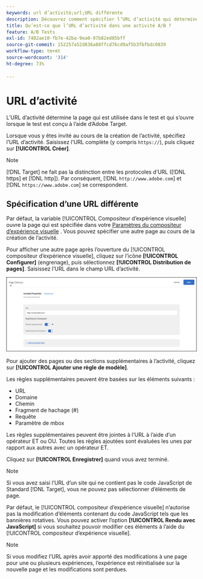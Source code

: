 ```yaml
---
keywords: url d’activité;url;URL différente
description: Découvrez comment spécifier l’URL d’activité qui détermine la page utilisée dans le test et qui s’ouvre lorsque le test est conçu à l’aide d’Adobe Target.
title: Qu’est-ce que l’URL d’activité dans une activité A/B ?
feature: A/B Tests
exl-id: 7482ae10-fb7e-42ba-9ea0-97b82ed85bff
source-git-commit: 152257a52d836a88ffcd76cd9af5b3fbfbdc0839
workflow-type: tm+mt
source-wordcount: '314'
ht-degree: 73%

---
```


# URL d’activité

L’URL d’activité détermine la page qui est utilisée dans le test et qui s’ouvre lorsque le test est conçu à l’aide d’Adobe Target.

Lorsque vous y êtes invité au cours de la création de l’activité, spécifiez l’URL d’activité. Saisissez l’URL complète (y compris `https://`), puis cliquez sur **[!UICONTROL Créer]**.

>[!NOTE]
>
>[!DNL Target] ne fait pas la distinction entre les protocoles d’URL ([!DNL https] et [!DNL http]). Par conséquent, [!DNL `http://www.adobe.com`] et [!DNL `https://www.adobe.com`] se correspondent.

## Spécification d’une URL différente

Par défaut, la variable [!UICONTROL Compositeur d’expérience visuelle] ouvre la page qui est spécifiée dans votre [Paramètres du compositeur d’expérience visuelle](/help/main/administrating-target/visual-experience-composer-set-up.md)
. Vous pouvez spécifier une autre page au cours de la création de l’activité.

Pour afficher une autre page après l’ouverture du [!UICONTROL compositeur d’expérience visuelle], cliquez sur l’icône **[!UICONTROL Configurer]** (engrenage), puis sélectionnez **[!UICONTROL Distribution de pages]**. Saisissez l’URL dans le champ URL d’activité.

![Boîte de dialogue Diffusion de page](/help/main/c-activities/t-test-ab/t-test-create-ab/assets/url-config-new.png)

Pour ajouter des pages ou des sections supplémentaires à l’activité, cliquez sur **[!UICONTROL Ajouter une règle de modèle]**.

Les règles supplémentaires peuvent être basées sur les éléments suivants :

* URL
* Domaine
* Chemin
* Fragment de hachage (#)
* Requête
* Paramètre de mbox

Les règles supplémentaires peuvent être jointes à l’URL à l’aide d’un opérateur ET ou OU. Toutes les règles ajoutées sont évaluées les unes par rapport aux autres avec un opérateur ET.

Cliquez sur **[!UICONTROL Enregistrer]** quand vous avez terminé.

>[!NOTE]
>
>Si vous avez saisi l’URL d’un site qui ne contient pas le code JavaScript de Standard [!DNL Target], vous ne pouvez pas sélectionner d’éléments de page.

Par défaut, le [!UICONTROL compositeur d’expérience visuelle] n’autorise pas la modification d’éléments contenant du code JavaScript tels que les bannières rotatives. Vous pouvez activer l’option **[!UICONTROL Rendu avec JavaScript]** si vous souhaitez pouvoir modifier ces éléments à l’aide du [!UICONTROL compositeur d’expérience visuelle].

>[!NOTE]
>
>Si vous modifiez l’URL après avoir apporté des modifications à une page pour une ou plusieurs expériences, l’expérience est réinitialisée sur la nouvelle page et les modifications sont perdues.
